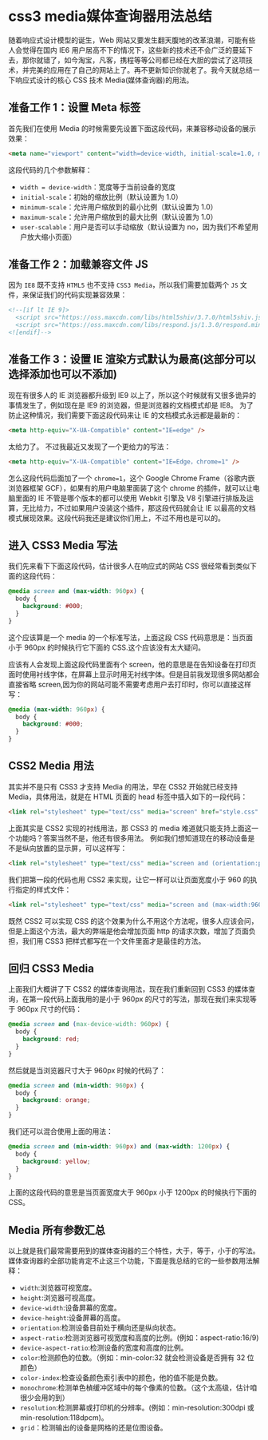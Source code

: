 # css3 media媒体查询器用法总结

随着响应式设计模型的诞生，Web 网站又要发生翻天腹地的改革浪潮，可能有些人会觉得在国内 IE6 用户居高不下的情况下，这些新的技术还不会广泛的蔓延下去，那你就错了，如今淘宝，凡客，携程等等公司都已经在大胆的尝试了这项技术，并完美的应用在了自己的网站上了。再不更新知识你就老了。我今天就总结一下响应式设计的核心 CSS 技术 Media(媒体查询器)的用法。

## 准备工作 1：设置 Meta 标签

首先我们在使用 Media 的时候需要先设置下面这段代码，来兼容移动设备的展示效果：

```html
<meta name="viewport" content="width=device-width, initial-scale=1.0, maximum-scale=1.0, user-scalable=no" />
```

这段代码的几个参数解释：

- `width = device-width`：宽度等于当前设备的宽度
- `initial-scale`：初始的缩放比例（默认设置为 1.0）
- `minimum-scale`：允许用户缩放到的最小比例（默认设置为 1.0）
- `maximum-scale`：允许用户缩放到的最大比例（默认设置为 1.0）
- `user-scalable`：用户是否可以手动缩放（默认设置为 no，因为我们不希望用户放大缩小页面）

## 准备工作 2：加载兼容文件 JS

因为 `IE8` 既不支持 `HTML5` 也不支持 `CSS3 Media`，所以我们需要加载两个 `JS` 文件，来保证我们的代码实现兼容效果：

```html
<!--[if lt IE 9]>
  <script src="https://oss.maxcdn.com/libs/html5shiv/3.7.0/html5shiv.js"></script>
  <script src="https://oss.maxcdn.com/libs/respond.js/1.3.0/respond.min.js"></script>
<![endif]-->
```

## 准备工作 3：设置 IE 渲染方式默认为最高(这部分可以选择添加也可以不添加)

现在有很多人的 IE 浏览器都升级到 IE9 以上了，所以这个时候就有又很多诡异的事情发生了，例如现在是 IE9 的浏览器，但是浏览器的文档模式却是 IE8。 为了防止这种情况，我们需要下面这段代码来让 IE 的文档模式永远都是最新的：

```html
<meta http-equiv="X-UA-Compatible" content="IE=edge" />
```

太给力了。 不过我最近又发现了一个更给力的写法：

```html
<meta http-equiv="X-UA-Compatible" content="IE=Edge，chrome=1" />
```

怎么这段代码后面加了一个 `chrome=1`，这个 Google Chrome Frame（谷歌内嵌浏览器框架 GCF），如果有的用户电脑里面装了这个 chrome 的插件，就可以让电脑里面的 IE 不管是哪个版本的都可以使用 Webkit 引擎及 V8 引擎进行排版及运算，无比给力，不过如果用户没装这个插件，那这段代码就会让 IE 以最高的文档模式展现效果。这段代码我还是建议你们用上，不过不用也是可以的。

## 进入 CSS3 Media 写法

我们先来看下下面这段代码，估计很多人在响应式的网站 CSS 很经常看到类似下面的这段代码：

```css
@media screen and (max-width: 960px) {
  body {
    background: #000;
  }
}
```

这个应该算是一个 media 的一个标准写法，上面这段 CSS 代码意思是：当页面小于 960px 的时候执行它下面的 CSS.这个应该没有太大疑问。

应该有人会发现上面这段代码里面有个 screen，他的意思是在告知设备在打印页面时使用衬线字体，在屏幕上显示时用无衬线字体。但是目前我发现很多网站都会直接省略 screen,因为你的网站可能不需要考虑用户去打印时，你可以直接这样写：

```css
@media (max-width: 960px) {
  body {
    background: #000;
  }
}
```

## CSS2 Media 用法

其实并不是只有 CSS3 才支持 Media 的用法，早在 CSS2 开始就已经支持 Media，具体用法，就是在 HTML 页面的 head 标签中插入如下的一段代码：

```html
<link rel="stylesheet" type="text/css" media="screen" href="style.css" />
```

上面其实是 CSS2 实现的衬线用法，那 CSS3 的 media 难道就只能支持上面这一个功能吗？答案当然不是，他还有很多用法。 例如我们想知道现在的移动设备是不是纵向放置的显示屏，可以这样写：

```html
<link rel="stylesheet" type="text/css" media="screen and (orientation:portrait)" href="style.css" />
```

我们把第一段的代码也用 CSS2 来实现，让它一样可以让页面宽度小于 960 的执行指定的样式文件：

```html
<link rel="stylesheet" type="text/css" media="screen and (max-width:960px)" href="style.css" />
```

既然 CSS2 可以实现 CSS 的这个效果为什么不用这个方法呢，很多人应该会问，但是上面这个方法，最大的弊端是他会增加页面 http 的请求次数，增加了页面负担，我们用 CSS3 把样式都写在一个文件里面才是最佳的方法。

## 回归 CSS3 Media

上面我们大概讲了下 CSS2 的媒体查询用法，现在我们重新回到 CSS3 的媒体查询，在第一段代码上面我用的是小于 960px 的尺寸的写法，那现在我们来实现等于 960px 尺寸的代码：

```css
@media screen and (max-device-width: 960px) {
  body {
    background: red;
  }
}
```

然后就是当浏览器尺寸大于 960px 时候的代码了：

```css
@media screen and (min-width: 960px) {
  body {
    background: orange;
  }
}
```

我们还可以混合使用上面的用法：

```css
@media screen and (min-width: 960px) and (max-width: 1200px) {
  body {
    background: yellow;
  }
}
```

上面的这段代码的意思是当页面宽度大于 960px 小于 1200px 的时候执行下面的 CSS。

## Media 所有参数汇总

以上就是我们最常需要用到的媒体查询器的三个特性，大于，等于，小于的写法。媒体查询器的全部功能肯定不止这三个功能，下面是我总结的它的一些参数用法解释：

- `width`:浏览器可视宽度。
- `height`:浏览器可视高度。
- `device-width`:设备屏幕的宽度。
- `device-height`:设备屏幕的高度。
- `orientation`:检测设备目前处于横向还是纵向状态。
- `aspect-ratio`:检测浏览器可视宽度和高度的比例。(例如：aspect-ratio:16/9)
- `device-aspect-ratio`:检测设备的宽度和高度的比例。
- `color`:检测颜色的位数。（例如：min-color:32 就会检测设备是否拥有 32 位颜色）
- `color-index`:检查设备颜色索引表中的颜色，他的值不能是负数。
- `monochrome`:检测单色楨缓冲区域中的每个像素的位数。（这个太高级，估计咱很少会用的到）
- `resolution`:检测屏幕或打印机的分辨率。(例如：min-resolution:300dpi 或 min-resolution:118dpcm)。
- `grid`：检测输出的设备是网格的还是位图设备。
